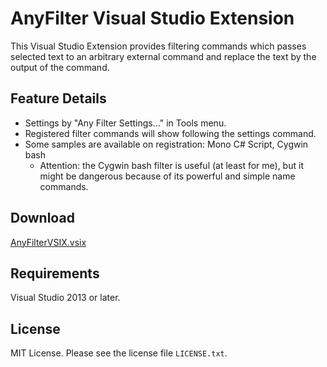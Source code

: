 # AnyFilter Visual Studio Extension
This Visual Studio Extension provides filtering commands which passes selected text to an arbitrary external command and replace the text by the output of the command.

## Feature Details
* Settings by "Any Filter Settings..." in Tools menu.
* Registered filter commands will show following the settings command.
* Some samples are available on registration: Mono C# Script, Cygwin bash
    + Attention: the Cygwin bash filter is useful (at least for me), but it might be dangerous because of its powerful and simple name commands.

## Download
[AnyFilterVSIX.vsix](https://github.com/lpubsppop01/AnyFilterVSIX/raw/master/AnyFilterVSIX.vsix)

## Requirements
Visual Studio 2013 or later.

## License
MIT License. Please see the license file `LICENSE.txt`.
